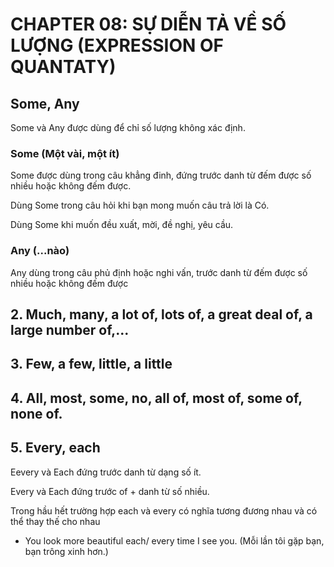 # CHAPTER 08: SỰ DIỄN TẢ VỀ SỐ LƯỢNG (EXPRESSION OF QUANTATY)

## Some, Any
Some và Any được dùng để chỉ số lượng không xác định.

### Some (Một vài, một ít)
Some được dùng trong câu khẳng đinh, đứng trước danh từ đếm được số nhiều hoặc không đếm được.

Dùng Some trong câu hỏi khi bạn mong muốn câu trả lời là Có.

Dùng Some khi muốn đều xuất, mời, đề nghị, yêu cầu.

### Any (...nào)
Any dùng trong câu phủ định hoặc nghi vấn, trước danh từ đếm được số nhiều hoặc không đếm được



## 2. Much, many, a lot of, lots of, a great deal of, a large number of,...



## 3. Few, a few, little, a little


## 4. All, most, some, no, all of, most of, some of, none of.

## 5. Every, each
Eevery và Each đứng trước danh từ dạng số ít.

Every và Each đứng trước of + danh từ số nhiều.

Trong hầu hết trường hợp each và every có nghĩa tương đương nhau và có thể thay thế cho nhau
- You look more beautiful each/ every time I see you. (Mỗi lần tôi gặp bạn, bạn trông xinh hơn.)



##
